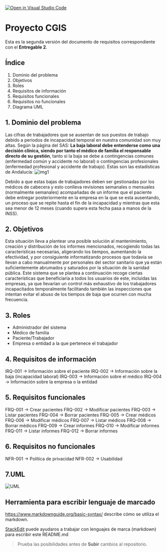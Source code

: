 [![Open in Visual Studio Code](https://classroom.github.com/assets/open-in-vscode-c66648af7eb3fe8bc4f294546bfd86ef473780cde1dea487d3c4ff354943c9ae.svg)](https://classroom.github.com/online_ide?assignment_repo_id=10325111&assignment_repo_type=AssignmentRepo)
# Proyecto CGIS

Esta es la segunda versión del documento de requisitos correspondiente con el  **Entregable 2**. 

## Índice
1. Dominio del problema
2. Objetivos
3. Roles 
4. Requisitos de información
5. Requisitos funcionales
6. Requisitos no funcionales
7. Diagrama UML

## 1. Dominio del problema
Las cifras de trabajadores que se ausentan de sus puestos de trabajo debido a periodos de incapacidad temporal en nuestra comunidad son muy altas. Según la página del SAS: **La baja laboral debe entenderse como una decisión clínica, siendo por tanto el médico de familia el responsable directo de su gestión**, tanto si la baja se debe a contingencias comunes (enfermedad común y accidente no laboral) o contingencias profesionales (enfermedad profesional y accidente de trabajo).
Estas son las estadísticas de Andalucía:
![img1](https://user-images.githubusercontent.com/126060520/233026245-27b18ae0-c97a-44ed-b119-32ec6c38689e.jpg)

Debido a que estas bajas de trabajadores deben ser gestionadas por los médicos de cabecera y esto conlleva revisiones semanales o mensuales (normalmente semanales) acompañadas de un informe que el paciente debe entregar posteriormente en la empresa en la que se esta ausentando, un proceso que se repite hasta el fin de la incapacidad y mientras que esta sea menor de 12 meses (cuando supera esta fecha pasa a manos de la INSS). 
## 2. Objetivos
Esta situación lleva a plantear una posible solución al mantenimiento, creación y distribución de los informes mencionados, recogiendo todas las características necesarias, aligerando los tiempos, aumentando la efectividad, y por consiguiente informatizando procesos que todavía se llevan a cabo manualmente por personales del sector sanitario que ya están suficientemente abrumados y saturados por la situación de la sanidad pública. Este sistema que se plantea a continuación recoge ciertas características que beneficiaría a todos los usuarios de este, incluidas las empresas, ya que llevarían un control más exhaustivo de los trabajadores incapacitados temporalmente facilitando también las inspecciones que intentan evitar el abuso de los tiempos de baja que ocurren con mucha frecuencia.
## 3. Roles
- Administrador del sistema
- Médico de familia
- Paciente/Trabajador
- Empresa o entidad a la que pertenece el trabajador
## 4. Requisitos de información
IRQ-001 -> Información sobre el paciente
IRQ-002 -> Información sobre la baja (incapacidad laboral)
IRQ-003 -> Información sobre el médico
IRQ-004 -> Información sobre la empresa o la entidad
## 5. Requisitos funcionales
FRQ-001 -> Crear pacientes
FRQ-002 -> Modificar pacientes
FRQ-003 -> Listar pacientes
FRQ-004 -> Borrar pacientes
FRQ-005 -> Crear médicos
FRQ-006 -> Modificar médicos
FRQ-007 -> Listar médicos
FRQ-008 -> Borrar médicos
FRQ-009 -> Crear informes
FRQ-010 -> Modificar informes
FRQ-011 -> Listar informes
FRQ-012 -> Borrar informes
## 6. Requisitos no funcionales 
NFR-001 -> Política de privacidad
NFR-002 -> Usabilidad
## 7.UML
![UML](https://user-images.githubusercontent.com/126060520/233026190-3f5e7193-29fe-4233-b776-fa0bc5305e60.jpg)

## Herramienta para escribir lenguaje de marcado
https://www.markdownguide.org/basic-syntax/ describe cómo se utiliza el markdown.

[StackEdit](https://stackedit.io/app#) puede ayudaros a trabajar con lenguajes de marca (markdown) para escribir este README.md
> Prueba las posibilidades antes de **Subir** cambios al repositorio.




